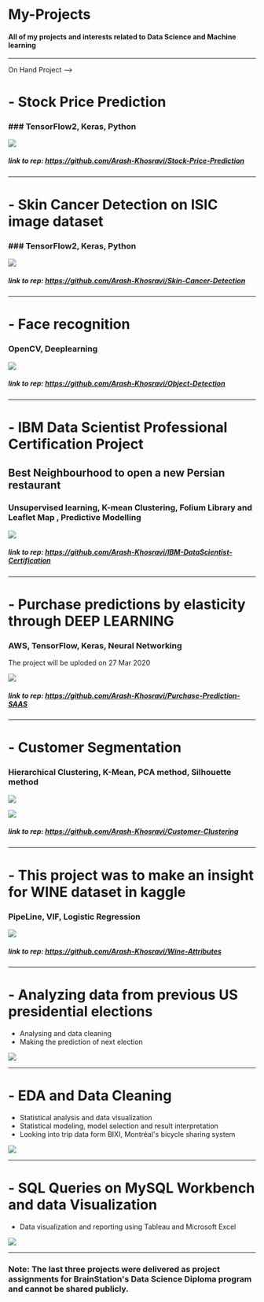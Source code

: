 # My-Projects
#### All of my projects and interests related to Data Science and Machine learning

----------------------

On Hand Project --> 
# - Stock Price Prediction
### ### TensorFlow2, Keras, Python

![](images/Apple-stock-price-2020.png)

##### link to rep: https://github.com/Arash-Khosravi/Stock-Price-Prediction
-------------------

# - Skin Cancer Detection on ISIC image dataset
### ### TensorFlow2, Keras, Python

![](images/isic-1.png)

##### link to rep: https://github.com/Arash-Khosravi/Skin-Cancer-Detection
-------------------

# - Face recognition
### OpenCV, Deeplearning

![](images/Facial-Recognition.jpg)

##### link to rep: https://github.com/Arash-Khosravi/Object-Detection
-------------------

# - IBM Data Scientist Professional Certification Project
## Best Neighbourhood to open a new Persian restaurant
### Unsupervised learning, K-mean Clustering, Folium Library and Leaflet Map , Predictive Modelling

![](images/toronto.png)

##### link to rep: https://github.com/Arash-Khosravi/IBM-DataScientist-Certification
-------------------
# - Purchase predictions by elasticity through DEEP LEARNING
### AWS, TensorFlow, Keras, Neural Networking
The project will be uploded on 27 Mar 2020


![](images/elasticity.png)


##### link to rep: https://github.com/Arash-Khosravi/Purchase-Prediction-SAAS
--------------------------


# - Customer Segmentation
### Hierarchical Clustering, K-Mean, PCA method, Silhouette method

![](images/customer.png)

![](images/purchases.png)


##### link to rep: https://github.com/Arash-Khosravi/Customer-Clustering
-------------------------

# - This project was to make an insight for WINE dataset in kaggle
### PipeLine, VIF, Logistic Regression

![](images/wine-dataset.png)

##### link to rep: https://github.com/Arash-Khosravi/Wine-Attributes
--------------------------

# - Analyzing data from previous US presidential elections
- Analysing and data cleaning 
- Making the prediction of next election

![](images/PresidentUS.png)


----------------------------

# - EDA and Data Cleaning
- Statistical analysis and data visualization
- Statistical modeling, model selection and result interpretation
- Looking into trip data form BIXI, Montréal's bicycle sharing system

![](images/bixi.png)


----------------------------

# - SQL Queries on MySQL Workbench and data Visualization 

 - Data visualization and reporting using Tableau and Microsoft Excel
 
 ![](images/money.png)


-------------------------------------------------------


### Note: The last three projects were delivered as project assignments for BrainStation's Data Science Diploma program and cannot be shared publicly.

